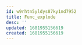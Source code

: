 ```yaml
---
id: w9rhtn5yldys87ky1nd7952
title: Func_explode
desc: ''
updated: 1681955156619
created: 1681955156619
---
```

